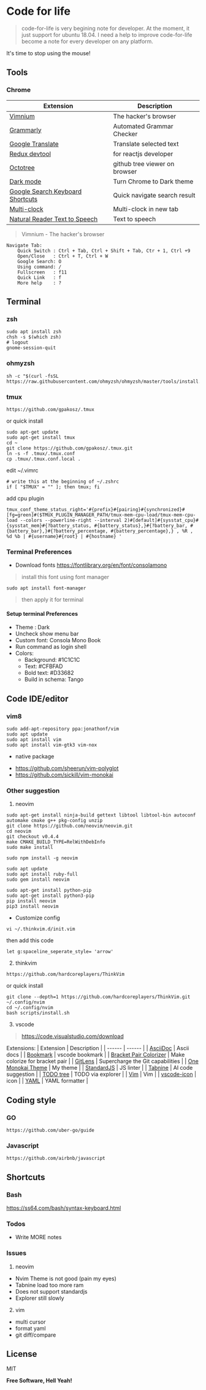 # Code for life 

> code-for-life is very begining note for developer. At the moment, it just support for ubuntu 18.04. I need a help to improve code-for-life become a note for every developer on any platform.

It's time to stop using the mouse!

## Tools

### Chrome

| Extension | Description |
| ------ | ------ |
| [Vimnium](https://chrome.google.com/webstore/detail/vimium/dbepggeogbaibhgnhhndojpepiihcmeb) | The hacker's browser |
| [Grammarly](https://chrome.google.com/webstore/detail/grammarly-for-chrome/kbfnbcaeplbcioakkpcpgfkobkghlhen) | Automated Grammar Checker |
| [Google Translate](https://chrome.google.com/webstore/detail/google-translate/aapbdbdomjkkjkaonfhkkikfgjllcleb?hl=vi) | Translate selected text |
| [Redux devtool](https://chrome.google.com/webstore/detail/redux-devtools/lmhkpmbekcpmknklioeibfkpmmfibljd?hl=vi) | for reactjs developer |
| [Octotree](https://chrome.google.com/webstore/detail/octotree/bkhaagjahfmjljalopjnoealnfndnagc?hl=vi) | github tree viewer on browser |
| [Dark mode](https://chrome.google.com/webstore/detail/dark-mode/dmghijelimhndkbmpgbldicpogfkceaj?hl=vi) | Turn Chrome to Dark theme |
| [Google Search Keyboard Shortcuts ](https://chrome.google.com/webstore/detail/google-search-keyboard-sh/iobmefdldoplhmonnnkchglfdeepnfhd?hl=vi) | Quick navigate search result |
| [Multi-clock]() | Multi-clock in new tab |
| [Natural Reader Text to Speech](https://chrome.google.com/webstore/detail/natural-reader-text-to-sp/kohfgcgbkjodfcfkcackpagifgbcmimk) | Text to speech |

> Vimnium - The hacker's browser
```
Navigate Tab: 
    Quick Switch : Ctrl + Tab, Ctrl + Shift + Tab, Ctr + 1, Ctrl +9
    Open/Close   : Ctrl + T, Ctrl + W
    Google Search: O
    Using command: /
    Fullscreen   : f11
    Quick Link   : f
    More help    : ?
```
## Terminal 
### zsh
```
sudo apt install zsh
chsh -s $(which zsh)
# logout 
gnome-session-quit
```

### ohmyzsh
```
sh -c "$(curl -fsSL https://raw.githubusercontent.com/ohmyzsh/ohmyzsh/master/tools/install.sh)"
```
### tmux
```
https://github.com/gpakosz/.tmux
```
or quick install
```
sudo apt-get update
sudo apt-get install tmux
cd ~
git clone https://github.com/gpakosz/.tmux.git
ln -s -f .tmux/.tmux.conf
cp .tmux/.tmux.conf.local .
```
edit ~/.vimrc
```
# write this at the beginning of ~/.zshrc
if [ "$TMUX" = "" ]; then tmux; fi
```
add cpu plugin
```
tmux_conf_theme_status_right='#{prefix}#{pairing}#{synchronized}#[fg=green]#($TMUX_PLUGIN_MANAGER_PATH/tmux-mem-cpu-load/tmux-mem-cpu-load --colors --powerline-right --interval 2)#[default]#{sysstat_cpu}#{sysstat_mem}#{?battery_status, #{battery_status},}#{?battery_bar, #{battery_bar},}#{?battery_percentage, #{battery_percentage},} , %R , %d %b | #{username}#{root} | #{hostname} '

```
### Terminal Preferences
- Download fonts
https://fontlibrary.org/en/font/consolamono
> install this font using font manager
```
sudo apt install font-manager
```
> then apply it for terminal

#### Setup terminal Preferences
  + Theme : Dark
  + Uncheck show menu bar
  + Custom font: Consola Mono Book
  + Run command as login shell
  + Colors:
    - Background: #1C1C1C
    - Text: #CFBFAD
    - Bold text: #D33682
    - Build in schema: Tango

## Code IDE/editor
### vim8
```
sudo add-apt-repository ppa:jonathonf/vim
sudo apt update
sudo apt install vim
sudo apt install vim-gtk3 vim-nox
```
* native package
- https://github.com/sheerun/vim-polyglot
- https://github.com/sickill/vim-monokai

### Other suggestion
1. neovim 
```
sudo apt-get install ninja-build gettext libtool libtool-bin autoconf automake cmake g++ pkg-config unzip
git clone https://github.com/neovim/neovim.git
cd neovim
git checkout v0.4.4
make CMAKE_BUILD_TYPE=RelWithDebInfo
sudo make install

sudo npm install -g neovim

sudo apt update
sudo apt install ruby-full
sudo gem install neovim

sudo apt-get install python-pip
sudo apt-get install python3-pip
pip install neovim
pip3 install neovim
```
- Customize config
```
vi ~/.thinkvim.d/init.vim
```
then add this code
```
let g:spaceline_seperate_style= 'arrow'
```
2. thinkvim 
```
https://github.com/hardcoreplayers/ThinkVim
```
or quick install
```
git clone --depth=1 https://github.com/hardcoreplayers/ThinkVim.git ~/.config/nvim
cd ~/.config/nvim
bash scripts/install.sh
```
3. vscode
> https://code.visualstudio.com/download 

Extensions:
| Extension | Description |
| ------ | ------ |
| [AsciiDoc](https://marketplace.visualstudio.com/items?itemName=asciidoctor.asciidoctor-vscode) | Ascii docs |
| [Bookmark](http://github.com/alefragnani/vscode-bookmarks) | vscode bookmark |
| [Bracket Pair Colorizer](https://github.com/CoenraadS/Bracket-Pair-Colorizer-2) | Make colorize for bracket pair |
| [GitLens](https://marketplace.visualstudio.com/items?itemName=eamodio.gitlens) | Supercharge the Git capabilities  |
| [One Monokai Theme](https://marketplace.visualstudio.com/items?itemName=azemoh.one-monokai) | My theme |
| [StandardJS]() | JS linter  |
| [Tabnine]() | AI code suggestion |
| [TODO tree]() | TODO via explorer |
| [Vim]() | Vim |
| [vscode-icon]() | icon |
| [YAML]() | YAML formatter |

## Coding style
### GO 
```
https://github.com/uber-go/guide
```

### Javascript 
```
https://github.com/airbnb/javascript
```
## Shortcuts

### Bash
https://ss64.com/bash/syntax-keyboard.html

### Todos
 - Write MORE notes
### Issues
1. neovim
 - Nvim Theme is not good (pain my eyes)
 - Tabnine load too more ram
 - Does not support standardjs
 - Explorer still slowly

2. vim
 - multi cursor
 - format yaml
 - git diff/compare


License
----

MIT


**Free Software, Hell Yeah!**
